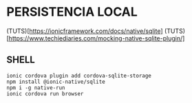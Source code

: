 # PERSISTENCIA LOCAL

(TUTS)[https://ionicframework.com/docs/native/sqlite]
(TUTS)[https://www.techiediaries.com/mocking-native-sqlite-plugin/]

## SHELL

```
ionic cordova plugin add cordova-sqlite-storage
npm install @ionic-native/sqlite
npm i -g native-run
ionic cordova run browser
```


